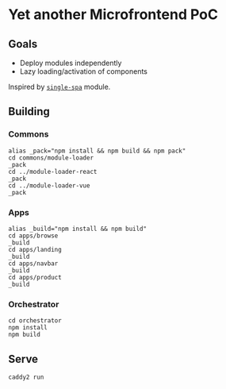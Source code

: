 # Yet another Microfrontend PoC

## Goals

- Deploy modules independently
- Lazy loading/activation of components

Inspired by [`single-spa`](https://single-spa.js.org/) module.

## Building

### Commons

```
alias _pack="npm install && npm build && npm pack"
cd commons/module-loader
_pack
cd ../module-loader-react
_pack
cd ../module-loader-vue
_pack
```

### Apps

```
alias _build="npm install && npm build"
cd apps/browse
_build
cd apps/landing
_build
cd apps/navbar
_build
cd apps/product
_build
```

### Orchestrator

```
cd orchestrator
npm install
npm build
```

## Serve

```
caddy2 run
```
